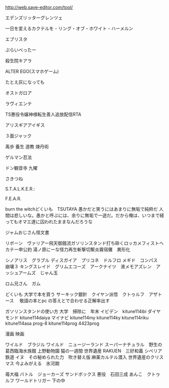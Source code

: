 http://web.save-editor.com/tool/

エデンズリッターグレンツェ

一日を変えるカクテルを - リング・オブ・ホワイト - ハーメルン

エブリスタ

ぷらいべったー

殺生院キアラ

ALTER EGO(スマホゲーム)


たとえ灰になっても

オストガロア

ラヴィエンテ

TS悪役令嬢神様転生善人追放配信RTA

 アリスギアアイギス
 
 ３面ジャック
 
禹歩
養生
道教
煉丹術

ゲルマン忍法

ドン観音寺
九曜

さきつね

S.T.A.L.K.E.R.:


F.E.A.R.



burn the witchどくいも　TSUTAYA
愚かだと笑うにはあまりに無垢で純粋だ
人間は悲しいな。愚かと呼ぶには、余りに無垢で一途だ。だから俺は、いつまで経ってもオマエ達に囚われたままなんだろうな

ジャムおじさん怪文書 


リボーン　ヴァリアー飛天御劔流ガソリンスタンド打ち砕くロッカメフィストヘカテー申公豹
湯ノ原にーな怪力再生斬撃切繋炎霧宿儺　異形化



シノアリス　グラブル
ディスガイア　プリコネ　ドルフロ
メギド　コンパス　崩壊３
キングスレイド　グリムエコーズ　アークナイツ　液メモアズレン　アッシュアームズ　じゃん玉



ロム兄さん　ガム　

どくいも  大学で本を買う
サーキック銀針　クイヤン派悟　クトゥルフ　アザトース　 敬語の本とpc の答えとで合わせる正解率出す

ガソリンスタンドの使い方 大学　掃除に　年末
イビデン　kitune114ibi ダイヤモンド kitune114daiya マイナビ kitune114my kitune114ky kitune114riku kitune114asa
prog-8 kitune114prog 4423prog

漫画 映画

ワイルド　ブラジル
ワイルド　ニュージーランド
スーパーナチュラル　野生の
葛西臨海水族館
上野動物園
猫の一週間
世界遺産
RAKUEN　三好和義
シベリア鉄道
イヌ　その秘められた力　吹き替え版
麻薬カルテル潜入
世界遺産のクリスマス
今よみがえる　氷河期


苺大福
バトル　ジョーカーズ
サンドボックス
悪役　石田三成
あんこ　クトゥルフ
ワールドトリガー
下の中
